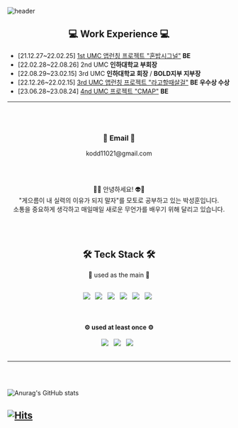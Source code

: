 ![header](https://capsule-render.vercel.app/api?type=waving&color=auto&height=300&section=header&text=Park%20SeongHoon&fontSize=90)


<h2 align="center">💻 Work Experience 💻</h2>

* [21.12.27~22.02.25] [1st UMC 앱런칭 프로젝트 "혼밥시그널"](https://github.com/MadMax-Team/honbap_signal_server) **BE**
* [22.02.28~22.08.26] 2nd UMC **인하대학교 부회장**
* [22.08.29~23.02.15] 3rd UMC **인하대학교 회장** / **BOLD지부 지부장**
* [22.12.26~22.02.15] [3rd UMC 앱런칭 프로젝트 "라고할때살걸"](https://github.com/LGHTSG/SpringServerAPI-public) **BE 우수상 수상**
* [23.06.28~23.08.24] [4nd UMC 프로젝트 "CMAP"](https://github.com/UMCCMAP/server) **BE**

---
<br></br>
<h3 align="center">📧 Email 📧</h3>

<div align="center">kodd11021@gmail.com</div>

<div align="center"></div>

<br></br>

<p align="center">
  <div align="center">👾🤖 안녕하세요! 👽👻</div>
  <div align="center">"게으름이 내 실력의 이유가 되지 말자"를 모토로 공부하고 있는 박성훈입니다.</div>
  <div align="center">소통을 중요하게 생각하고 매일매일 새로운 무언가를 배우기 위해 달리고 있습니다.</div>
</p>

<br></br>

<h2 align="center">🛠 Teck Stack 🛠</h2>
<div align="center">👾 used as the main 👾</div>
<br>
<p align="center">
<img src="https://img.shields.io/badge/Spring Boot-6DB33F?style=flat-square&logo=Spring&logoColor=white"/></a> &nbsp
<img src="https://img.shields.io/badge/MySQL-4479A1?style=flat-square&logo=MySQL&logoColor=white"/></a> &nbsp
<img src="https://img.shields.io/badge/Python-3776AB?style=flat-square&logo=Python&logoColor=white"/></a> &nbsp
<img src="https://img.shields.io/badge/Amazon AWS-232F3E?style=flat-square&logo=Amazon%20AWS&logoColor=white"/></a> &nbsp 
<img src="https://img.shields.io/badge/Java-FF7800?style=flat-square&logo=Java&logoColor=white"</a> &nbsp
<img src="https://img.shields.io/badge/Git-F05032?style=flat-square&logo=Git&logoColor=white"/></a> &nbsp 
</p>
</br>

<h4 align="center">⚙️ used at least once ⚙️</h4>
<p align="center">
<img src="https://img.shields.io/badge/Node.js-339933?style=flat-square&logo=Node.js&logoColor=white"/></a> &nbsp
<img src="https://img.shields.io/badge/c++-00599C?style=flat-square&logo=c%2B%2B&logoColor=white"/></a> &nbsp 
<img src="https://img.shields.io/badge/Redis-DC382D?style=flat-square&logo=Redis%2B%2B&logoColor=white"/></a> &nbsp 
<br></br>

---

</p>

<br></br>


![Anurag's GitHub stats](https://github-readme-stats.vercel.app/api?username=seongddiyong&show_icons=true&theme=radical)

[![Hits](https://hits.seeyoufarm.com/api/count/incr/badge.svg?url=https%3A%2F%2Fgithub.com%2Fseongddiyong&count_bg=%2379C83D&title_bg=%23555555&icon=&icon_color=%23E7E7E7&title=hits&edge_flat=false)](https://hits.seeyoufarm.com)
<br></br>
----
